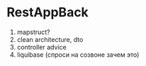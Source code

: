 # RestAppBack

1. mapstruct?
2. clean architecture, dto
3. controller advice
4. liquibase (спроси на созвоне зачем это)